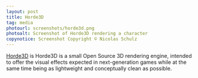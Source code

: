 ```yaml
---
layout: post
title: Horde3D
tag: media
photourl: screenshots/horde3d.png
photoalt: Screenshot of Horde3D rendering a character
copynotice: Screenshot Copyright © Nicolas Schulz
---
```


[Horde3D](http://www.horde3d.org/) is Horde3D is a small Open Source 3D
rendering engine, intended to offer the visual effects expected in
next-generation games while at the same time being as lightweight and
conceptually clean as possible.

